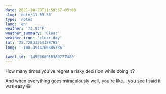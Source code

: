 ```yaml
---
date: 2021-10-20T11:59:37-05:00
slug: 'note/11-59-35'
type: 'notes'
lang: 'en'
weather: '73.93°F'
weather_summary: 'Clear'
weather_icon: 'clear-day'
lat: '25.72833254188785'
long: '-100.3944766685386'

tweet_id: '1450868950380777480'
---
```

How many times you've regret a risky decision while doing it? 

And when everything goes miraculously well, you're like... you see I said it was easy 😆